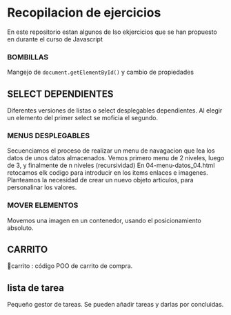# Recopilacion de  ejercicios 
En este repositorio estan algunos de lso ekjercicios que se han propuesto en durante el curso de Javascript

### BOMBILLAS
Mangejo de ```document.getElementById()``` y cambio de propiedades

## SELECT DEPENDIENTES
Diferentes versiones de listas o select  desplegables dependientes. Al elegir un elemento del primer select se moficia el segundo.

### MENUS DESPLEGABLES 
Secuenciamos el proceso de realizar un menu de navagacion que lea los datos de unos datos almacenados.
Vemos primero menu de 2 niveles, luego de 3, y finalmente de n niveles (recursividad)
En 04-menu-datos_04.html retocamos elk codigo para introducir en los items enlaces e imagenes.
Planteamos la necesidad de crear un nuevo objeto articulos, para personalinar los valores.


###  MOVER ELEMENTOS
Movemos una imagen en un contenedor, usando el posicionamiento absoluto.

## CARRITO
📂carrito : código POO de carrito de compra.

## lista de tarea
Pequeño gestor de tareas. Se pueden añadir tareas y darlas por concluidas.








